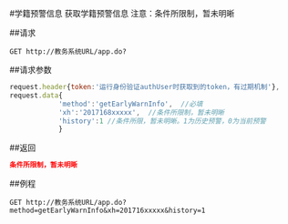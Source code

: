 #学籍预警信息
获取学籍预警信息
注意：条件所限制，暂未明晰

##请求
``` url
GET http://教务系统URL/app.do?
```
##请求参数
```js
request.header{token:'运行身份验证authUser时获取到的token，有过期机制'},
request.data{
			'method':'getEarlyWarnInfo',  //必填
			'xh':'2017168xxxxx',  //条件所限制，暂未明晰
            'history':1 //条件所限，暂未明晰。1为历史预警，0为当前预警
			}
```

##返回
``` json
条件所限制，暂未明晰
```

##例程
``` url
GET http://教务系统URL/app.do?method=getEarlyWarnInfo&xh=201716xxxxx&history=1
```